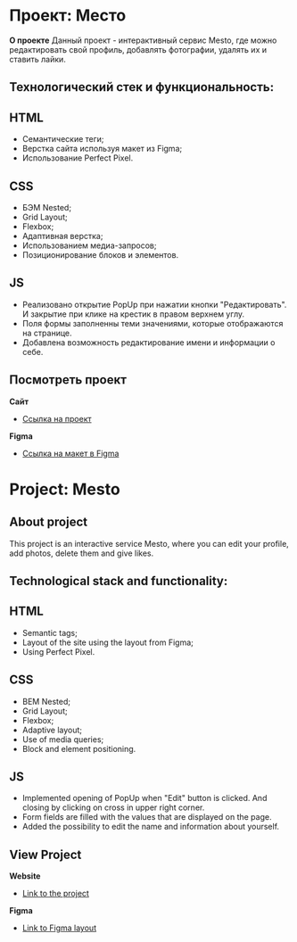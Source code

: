 # Проект: Место
**О проекте**
Данный проект - интерактивный сервис Mesto, где можно редактировать свой профиль, добавлять фотографии, удалять их и ставить лайки.

## Технологический стек и функциональность:

## HTML
* Семантические теги;
* Верстка сайта используя макет из Figma;
* Использование Perfect Pixel.

## CSS
* БЭМ Nested;
* Grid Layout;
* Flexbox;
* Адаптивная верстка;
* Использованием медиа-запросов;
* Позиционирование блоков и элементов.

## JS
* Реализовано открытие PopUp при нажатии кнопки "Редактировать". И закрытие при клике на крестик в правом верхнем углу.
* Поля формы заполненны теми значениями, которые отображаются на странице.
* Добавлена возможность редактирование имени и информации о себе.

## Посмотреть проект
**Сайт**
* [Ссылка на проект](https://birddrozd.github.io/mesto/)


**Figma**
* [Ссылка на макет в Figma](https://www.figma.com/file/2cn9N9jSkmxD84oJik7xL7/JavaScript.-Sprint-4?node-id=0%3A1)




# Project: Mesto
## About project
This project is an interactive service Mesto, where you can edit your profile, add photos, delete them and give likes.

## Technological stack and functionality:

## HTML
* Semantic tags;
* Layout of the site using the layout from Figma;
* Using Perfect Pixel.

## CSS
* BEM Nested;
* Grid Layout;
* Flexbox;
* Adaptive layout;
* Use of media queries;
* Block and element positioning.

## JS
* Implemented opening of PopUp when "Edit" button is clicked. And closing by clicking on cross in upper right corner.
* Form fields are filled with the values that are displayed on the page.
* Added the possibility to edit the name and information about yourself.

## View Project
**Website**
* [Link to the project](https://birddrozd.github.io/mesto/)

**Figma**
* [Link to Figma layout](https://www.figma.com/file/2cn9N9jSkmxD84oJik7xL7/JavaScript.-Sprint-4?node-id=0%3A1)

